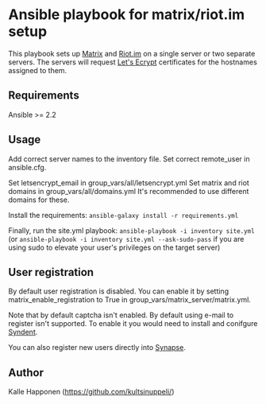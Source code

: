 # Ansible playbook for matrix/riot.im setup

This playbook sets up [Matrix](https://matrix.orG) and [Riot.im](https://riot.im) on a single server or two separate servers. The servers will request [Let's Ecrypt](https://letsencrypt.org) certificates for the hostnames assigned to them.

## Requirements

Ansible >= 2.2

## Usage

Add correct server names to the inventory file.
Set correct remote_user in ansible.cfg.

Set letsencrypt_email in group_vars/all/letsencrypt.yml
Set matrix and riot domains in group_vars/all/domains.yml
It's recommended to use different domains for these.

Install the requirements: `ansible-galaxy install -r requirements.yml`

Finally, run the site.yml playbook: `ansible-playbook -i inventory site.yml` (or `ansible-playbook -i inventory site.yml --ask-sudo-pass` if you are using sudo to elevate your user's privileges on the target server)

## User registration

By default user registration is disabled. You can enable it by setting matrix_enable_registration to True in group_vars/matrix_server/matrix.yml.

Note that by default captcha isn't enabled. By default using e-mail to register isn't supported. To enable it you would need to install and conifgure [Syndent](https://github.com/matrix-org/sydent).

You can also register new users directly into [Synapse](https://github.com/matrix-org/synapse#registering-a-user).

## Author

Kalle Happonen (https://github.com/kultsinuppeli/)
